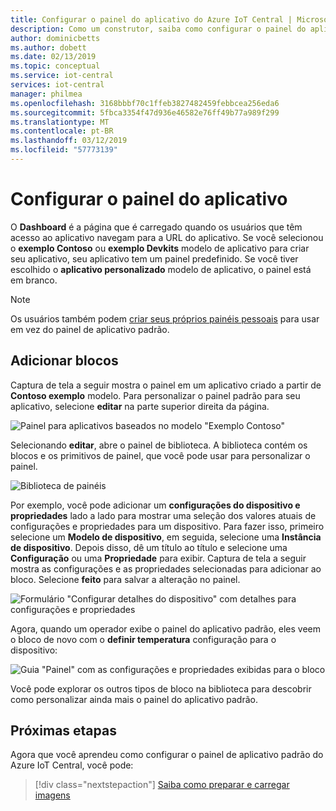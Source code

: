 ```yaml
---
title: Configurar o painel do aplicativo do Azure IoT Central | Microsoft Docs
description: Como um construtor, saiba como configurar o painel do aplicativo padrão do Azure IoT Central.
author: dominicbetts
ms.author: dobett
ms.date: 02/13/2019
ms.topic: conceptual
ms.service: iot-central
services: iot-central
manager: philmea
ms.openlocfilehash: 3168bbbf70c1ffeb3827482459febbcea256eda6
ms.sourcegitcommit: 5fbca3354f47d936e46582e76ff49b77a989f299
ms.translationtype: MT
ms.contentlocale: pt-BR
ms.lasthandoff: 03/12/2019
ms.locfileid: "57773139"
---
```

# <a name="configure-the-application-dashboard"></a>Configurar o painel do aplicativo

O **Dashboard** é a página que é carregado quando os usuários que têm acesso ao aplicativo navegam para a URL do aplicativo. Se você selecionou o **exemplo Contoso** ou **exemplo Devkits** modelo de aplicativo para criar seu aplicativo, seu aplicativo tem um painel predefinido. Se você tiver escolhido o **aplicativo personalizado** modelo de aplicativo, o painel está em branco.

> [!NOTE]
> Os usuários também podem [criar seus próprios painéis pessoais](howto-personalize-dashboard.md) para usar em vez do painel de aplicativo padrão.

## <a name="add-tiles"></a>Adicionar blocos

Captura de tela a seguir mostra o painel em um aplicativo criado a partir de **Contoso exemplo** modelo. Para personalizar o painel padrão para seu aplicativo, selecione **editar** na parte superior direita da página.

![Painel para aplicativos baseados no modelo "Exemplo Contoso"](media/howto-configure-homepage/image1.png)

Selecionando **editar**, abre o painel de biblioteca. A biblioteca contém os blocos e os primitivos de painel, que você pode usar para personalizar o painel.

![Biblioteca de painéis](media/howto-configure-homepage/image2.png)

Por exemplo, você pode adicionar um **configurações do dispositivo e propriedades** lado a lado para mostrar uma seleção dos valores atuais de configurações e propriedades para um dispositivo. Para fazer isso, primeiro selecione um **Modelo de dispositivo**, em seguida, selecione uma **Instância de dispositivo**. Depois disso, dê um título ao título e selecione uma **Configuração** ou uma **Propriedade** para exibir. Captura de tela a seguir mostra as configurações e as propriedades selecionadas para adicionar ao bloco. Selecione **feito** para salvar a alteração no painel.

![Formulário "Configurar detalhes do dispositivo" com detalhes para configurações e propriedades](media/howto-configure-homepage/image3.png)

Agora, quando um operador exibe o painel do aplicativo padrão, eles veem o bloco de novo com o **definir temperatura** configuração para o dispositivo:

![Guia "Painel" com as configurações e propriedades exibidas para o bloco](media/howto-configure-homepage/image4.png)

Você pode explorar os outros tipos de bloco na biblioteca para descobrir como personalizar ainda mais o painel do aplicativo padrão.

## <a name="next-steps"></a>Próximas etapas

Agora que você aprendeu como configurar o painel de aplicativo padrão do Azure IoT Central, você pode:

> [!div class="nextstepaction"]
> [Saiba como preparar e carregar imagens](howto-prepare-images.md)
